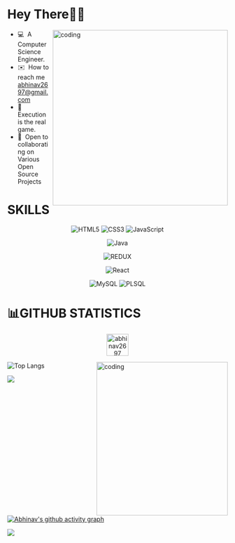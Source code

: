 <!--### Hi there 👋-->

<!--
**abhinav2697/abhinav2697** is a ✨ _special_ ✨ repository because its `README.md` (this file) appears on your GitHub profile.

Here are some ideas to get you started:

- 🔭 I’m currently working on ...
- 🌱 I’m currently learning ...
- 👯 I’m looking to collaborate on ...
- 🤔 I’m looking for help with ...
- 💬 Ask me about ...
- 📫 How to reach me: ...
- 😄 Pronouns: ...

-->

Hey There👩‍💻
=============================================================================================================================

<img align="right" alt="coding" width="400" src="https://64.media.tumblr.com/83ab6d6c3e5e8a301c9537e24e9790f9/826a2514c6376f30-55/s1280x1920/e25d3e5edae3cdd4795c4308031b7196284f5ea2.gif">





*   💻  A Computer Science Engineer.
*   ✉️  How to reach me [abhinav2697@gmail.com](mailto:abhinav2697@gmail.com)
*   🧠  Execution is the real game. 
*   🤝  Open to collaborating on Various Open Source Projects


<h1 align="left">SKILLS</h1>
<div align="center">
<p>

<!-- ![C++](https://img.shields.io/badge/c++-%2300599C.svg?style=for-the-badge&logo=c%2B%2B&logoColor=white) -->
![HTML5](https://img.shields.io/badge/html5-%23E34F26.svg?style=for-the-badge&logo=html5&logoColor=white)
 ![CSS3](https://img.shields.io/badge/css3-%231572B6.svg?style=for-the-badge&logo=css3&logoColor=white)
 ![JavaScript](https://img.shields.io/badge/javascript-%23323330.svg?style=for-the-badge&logo=javascript&logoColor=%23F7DF1E)
 
 ![Java](https://img.shields.io/badge/java-%23ED8B00.svg?style=for-the-badge&logo=java&logoColor=white)
<!-- ![Python](https://img.shields.io/badge/python-3670A0?style=for-the-badge&logo=python&logoColor=ffdd54) -->
 
 </p>
  
  </div>
 <div align="center">
<p>



![REDUX](https://img.shields.io/badge/react-redux-%23323330.svg?style=for-the-badge&logo=redux&logoColor=%23F7DF1E)


<!--![PHP](https://img.shields.io/badge/php-%23777BB4.svg?style=for-the-badge&logo=php&logoColor=white)-->
<!-- ![Bootstrap](https://img.shields.io/badge/bootstrap-%23563D7C.svg?style=for-the-badge&logo=bootstrap&logoColor=white) 
![NodeJS](https://img.shields.io/badge/node.js-6DA55F?style=for-the-badge&logo=node.js&logoColor=white)
![React](https://img.shields.io/badge/react-%2320232a.svg?style=for-the-badge&logo=react&logoColor=%2361DAFB)
![MongoDB](https://img.shields.io/badge/MongoDB-%234ea94b.svg?style=for-the-badge&logo=mongodb&logoColor=white) -->
![React](https://img.shields.io/badge/react-%2320232a.svg?style=for-the-badge&logo=react&logoColor=%2361DAFB)
 
 ![MySQL](https://img.shields.io/badge/mysql-%2300f.svg?style=for-the-badge&logo=mysql&logoColor=white)
  ![PLSQL](https://img.shields.io/badge/plsql-%2300f.svg?style=for-the-badge&logo=plsql&logoColor=white)
 <!--![Canva](https://img.shields.io/badge/Canva-%2300C4CC.svg?style=for-the-badge&logo=Canva&logoColor=white)
 ![Android Studio](https://img.shields.io/badge/Android%20Studio-3DDC84.svg?style=for-the-badge&logo=android-studio&logoColor=white)
 ![Kotlin](https://img.shields.io/badge/kotlin-%237F52FF.svg?style=for-the-badge&logo=kotlin&logoColor=white)
 ![Google Cloud](https://img.shields.io/badge/GoogleCloud-%234285F4.svg?style=for-the-badge&logo=google-cloud&logoColor=white)-->

 </p>
 </div>

# 📊GITHUB STATISTICS
 
<p align="center" margin="50cm"> <img src="https://komarev.com/ghpvc/?username=abhinav2697&label=Visitor's%20Count&color=0e75b6&style=flat" alt="abhinav2697 "  height="50" length="40" /> </p>





<!--
<h1 align="center">HACKERRANK BADGES</h1>
<div align="center">

 ![Hackerrank Stats](https://hackerrank-stats.vercel.app/api?username=@abhinav2697)
</div>

<tr>
  <td align="left">
  <p align="left">
    <a href="https://github.com/abhinav2697">
      <img align="left"src="https://github-readme-stats.vercel.app/api/top-langs?username=abhinav2697&show_icons=true&theme=tokyo-night&locale=en&bg_color=0d1117&hide_border=false&layout=compact"/>
    </a>
    </td>
    -->



<img align="right" alt="coding" width="300" height="350" src="https://i.pinimg.com/564x/72/9a/e5/729ae50c9b1b9a77aa50b3e4486b7b9c.jpg">

![Top Langs](https://github-readme-stats.vercel.app/api/top-langs/?username=abhinav2697&layout=compact&show_icons=true&bg_color=0d1117&hide_border=false)


 <td colspan=2 align="center">
      <a href="https://git.io/streak-stats"><img src="https://github-readme-streak-stats.herokuapp.com/?user=abhinav2697&theme=github-dark-blue&hide_border=false" /></a>
    </td>


[![Abhinav's github activity graph](https://github-readme-activity-graph.vercel.app/graph?username=abhinav2697&theme=tokyo-night)](https://github.com/abhinav2697/github-readme-activity-graph)


![](https://capsule-render.vercel.app/api?type=waving&height=100&width=500&section=footer&align=center)
